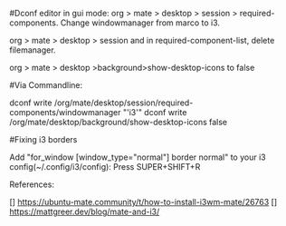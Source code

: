 #Dconf editor in gui mode:
org > mate > desktop > session > required-components. Change windowmanager from marco to i3.

org > mate > desktop > session and in required-component-list, delete filemanager. 

org > mate > desktop >background>show-desktop-icons to false

#Via Commandline:

dconf write /org/mate/desktop/session/required-components/windowmanager "'i3'"
dconf write /org/mate/desktop/background/show-desktop-icons false


#Fixing i3 borders

Add "for_window [window_type="normal"] border normal" to your i3 config(~/.config/i3/config):
Press SUPER+SHIFT+R


References:

[] https://ubuntu-mate.community/t/how-to-install-i3wm-mate/26763
[] https://mattgreer.dev/blog/mate-and-i3/
